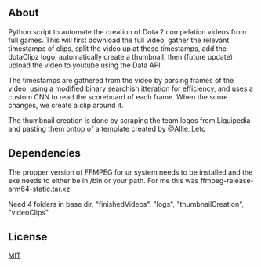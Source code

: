 ## About
Python script to automate the creation of Dota 2 compelation videos from full games. This will first download the full video, gather the relevant timestamps of clips, split the video up at these timestamps, add the dotaClipz logo, automatically create a thumbnail, then (future update) upload the video to youtube using the Data API. 

The timestamps are gathered from the video by parsing frames of the video, using a modified binary searchish itteration for efficiency, and uses a custom CNN to read the scoreboard of each frame. When the score changes, we create a clip around it.

The thumbnail creation is done by scraping the team logos from Liquipedia and pasting them ontop of a template created by @Allie_Leto

## Dependencies
The propper version of FFMPEG for ur system needs to be installed and the exe needs to either be in /bin or your path. For me this was ffmpeg-release-arm64-static.tar.xz 

Need 4 folders in base dir, "finishedVideos", "logs", "thumbnailCreation", "videoClips"

## License
[MIT](https://choosealicense.com/licenses/mit/)

